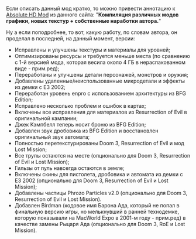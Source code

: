 Если описать данный мод кратко, то можно привести аннотацию к [Absolute HD Mod](https://www.gamesrevival.ru/games/Doom_3/Absolute_HD_Mod/) из данного сайта: "**Компиляция различных модов графики, новых текстур + собственные наработки автора.**"

Ну а если поподробнее, то вот, какую работу, по словам автора, он проделал в последней, на данный момент, версии:

* Исправлены и улучшены текстуры и материалы для уровней;
* Оптимизированы ресурсы и требуется меньше места (по сравнению с 1-й версией мода, которая весила около 4 ГБ в нераспакованном виде - прим.ред);
* Переработаны и улучшены детали персонажей, монстров и оружия;
* Добавлены удаленные/неиспользованные микродетали и эффекты из демки c E3 2002;
* Переработан уровень enpro с использованием архитектуры из BFG Edition;
* Исправлено несколько проблем и ошибок в картах;
* Включены все исправления для материалов из Resurrection of Evil в оригинальной кампании;
* Джек Кэмпбелл теперь носит броню из BFG Edition;
* Добавлен звук дробовика из BFG Edition и восстановлен оригинальный звук автомата;
* Полностью перетекстурированы Doom 3, Resurrection of Evil и мод Lost Mission;
* Все трупы остаются на месте (опционально для Doom 3, Resurrection of Evil и Lost Mission);
* Гильзы от пуль навсегда остаются в земле;
* Включены скины для пистолета, дробовика и автомата из демки c E3 2002 (опционально для Doom 3, Resurrection of Evil и Lost Mission);
* Добавлены частицы Phrozo Particles v2.0 (опционально для Doom 3, Resurrection of Evil и Lost Mission). 
* Добавлен Birdman (кодовое имя Барона Ада, который не попал в финальную версию игры, но мелькнувший в ранней технодемке, которую показывали на MacWorld Expo в 2001-м году - прим.ред) в качестве замены Рыцаря Ада (опционально для Doom 3, RoE и Lost Mission).
